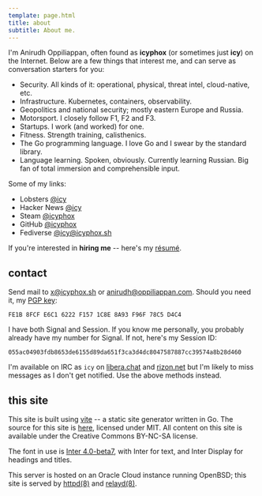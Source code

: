 ```yaml
---
template: page.html
title: about
subtitle: About me.
---
```


I'm Anirudh Oppiliappan, often found as **icyphox** (or sometimes just
**icy**) on the Internet. Below are a few things that interest me, and
can serve as conversation starters for you:

- Security. All kinds of it: operational, physical, threat intel,
  cloud-native, etc.
- Infrastructure. Kubernetes, containers, observability.
- Geopolitics and national security; mostly eastern Europe and Russia.
- Motorsport. I closely follow F1, F2 and F3.
- Startups. I work (and worked) for one.
- Fitness. Strength training, calisthenics.
- The Go programming language. I love Go and I swear by the standard
  library.
- Language learning. Spoken, obviously. Currently learning Russian. Big
  fan of total immersion and comprehensible input.

Some of my links:
- Lobsters [@icy](https://lobste.rs/u/icy)
- Hacker News [@icy](https://news.ycombinator.com/user?id=icy)
- Steam [@icyphox](https://steamcommunity.com/id/icyphox)
- GitHub [@icyphox](https://github.com/icyphox)
- Fediverse [@icy@icyphox.sh](https://h.icyphox.sh/u/icy)

If you're interested in **hiring me** -- here's my
[résumé](https://cdn.icyphox.sh/resume.pdf).

## contact

Send mail to [x@icyphox.sh](mailto:x@icyphox.sh) or
[anirudh@oppiliappan.com](mailto:anirudh@oppiliappan.com). Should you
need it, my [PGP key](/static/gpg.txt):
```
FE1B 8FCF E6C1 6222 F157 1C8E 8A93 F96F 78C5 D4C4
```

I have both Signal and Session. If you know me personally, you probably
already have my number for Signal. If not, here's my Session ID:
```
055ac04903fdb8653de6155d89da651f3ca3d4dc8047587887cc39574a8b28d460
```

I'm available on IRC as `icy` on [libera.chat](https://libera.chat) and
[rizon.net](https://rizon.net) but I'm likely to miss messages as I
don't get notified. Use the above methods instead.

## this site

This site is built using [vite](https://git.icyphox.sh/vite) -- a static
site generator written in Go. The source for this site is
[here](https://git.icyphox.sh/site), licensed under MIT. All content on
this site is available under the Creative Commons BY-NC-SA license.

The font in use is [Inter
4.0-beta7](https://github.com/rsms/inter/releases/tag/v4.0-beta7), with
Inter for text, and Inter Display for headings and titles.

This server is hosted on an Oracle Cloud instance running OpenBSD; this
site is served by [httpd(8)](http://man.openbsd.org/httpd.8) and
[relayd(8)](http://man.openbsd.org/relayd.8).
